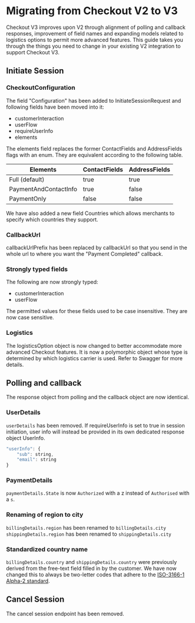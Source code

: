 <!-- START_METADATA
---
title: V2 to V3 migration guide
sidebar_position: 25
---
END_METADATA -->

# Migrating from Checkout V2 to V3

Checkout V3 improves upon V2 through alignment of polling and callback responses, improvement of field names and expanding models related to logistics options to permit more advanced features. This guide takes you through the things you need to change in your existing V2 integration to support Checkout V3.

## Initiate Session

### CheckoutConfiguration

The field "Configuration" has been added to InitiateSessionRequest and following fields have been moved into it:

- customerInteraction
- userFlow
- requireUserInfo
- elements

The elements field replaces the former ContactFields and AddressFields flags with an enum. They are equivalent according to the following table.

| Elements              | ContactFields | AddressFields |
| --------------------- | ------------- | ------------- |
| Full (default)        | true          | true          |
| PaymentAndContactInfo | true          | false         |
| PaymentOnly           | false         | false         |

We have also added a new field Countries which allows merchants to specify which countries they support.

### CallbackUrl

callbackUrlPrefix has been replaced by callbackUrl so that you send in the whole url to where you want the "Payment Completed" callback.

### Strongly typed fields

The following are now strongly typed:

- customerInteraction
- userFlow

The permitted values for these fields used to be case insensitive. They are now case sensitive.

### Logistics

The logisticsOption object is now changed to better accommodate more advanced Checkout features. It is now a polymorphic object whose type is determined by which logistics carrier is used. Refer to Swagger for more details.

## Polling and callback

The response object from polling and the callback object are now identical.

### UserDetails

`userDetails` has been removed.
If requireUserInfo is set to true in session initiation, user info will instead be provided in its own dedicated response object UserInfo.

```javascript
"userInfo": {
    "sub": string,
    "email": string
}
```

### PaymentDetails

`paymentDetails.State` is now `Authorized` with a z instead of `Authorised` with a `s`.

### Renaming of region to city

`billingDetails.region` has been renamed to `billingDetails.city`
`shippingDetails.region` has been renamed to `shippingDetails.city`

### Standardized country name

`billingDetails.country` and `shippingDetails.country` were previously derived from the free-text field filled in by the customer. We have now changed this to always be two-letter codes that adhere to the [ISO-3166-1 Alpha-2 standard](https://en.wikipedia.org/wiki/ISO_3166-1_alpha-2).

## Cancel Session

The cancel session endpoint has been removed.
